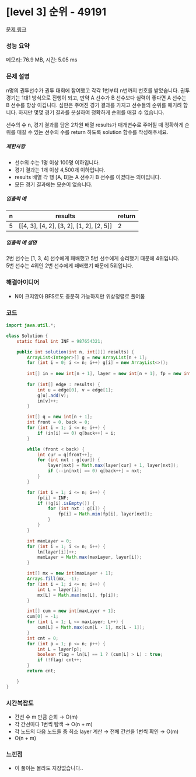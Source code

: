# [level 3] 순위 - 49191 

[문제 링크](https://school.programmers.co.kr/learn/courses/30/lessons/49191) 

### 성능 요약

메모리: 76.9 MB, 시간: 5.05 ms

### 문제 설명

<p>n명의 권투선수가 권투 대회에 참여했고 각각 1번부터 n번까지 번호를 받았습니다. 권투 경기는 1대1 방식으로 진행이 되고, 만약 A 선수가 B 선수보다 실력이 좋다면 A 선수는 B 선수를 항상 이깁니다. 심판은 주어진 경기 결과를 가지고 선수들의 순위를 매기려 합니다. 하지만 몇몇 경기 결과를 분실하여 정확하게 순위를 매길 수 없습니다.</p>

<p>선수의 수 n, 경기 결과를 담은 2차원 배열 results가 매개변수로 주어질 때 정확하게 순위를 매길 수 있는 선수의 수를 return 하도록 solution 함수를 작성해주세요.</p>

<h5>제한사항</h5>

<ul>
<li>선수의 수는 1명 이상 100명 이하입니다.</li>
<li>경기 결과는 1개 이상 4,500개 이하입니다.</li>
<li>results 배열 각 행 [A, B]는 A 선수가 B 선수를 이겼다는 의미입니다.</li>
<li>모든 경기 결과에는 모순이 없습니다.</li>
</ul>

<h5>입출력 예</h5>
<table class="table">
        <thead><tr>
<th>n</th>
<th>results</th>
<th>return</th>
</tr>
</thead>
        <tbody><tr>
<td>5</td>
<td>[[4, 3], [4, 2], [3, 2], [1, 2], [2, 5]]</td>
<td>2</td>
</tr>
</tbody>
      </table>
<h5>입출력 예 설명</h5>

<p>2번 선수는 [1, 3, 4] 선수에게 패배했고 5번 선수에게 승리했기 때문에 4위입니다.<br>
5번 선수는 4위인 2번 선수에게 패배했기 때문에 5위입니다.</p>

### 해결아이디어
- N이 크지않아 BFS로도 충분히 가능하지만 위상정렬로 풀어봄 

### 코드
```java
import java.util.*;

class Solution {
    static final int INF = 987654321;

    public int solution(int n, int[][] results) {
        ArrayList<Integer>[] g = new ArrayList[n + 1];
        for (int i = 0; i <= n; i++) g[i] = new ArrayList<>();
        
        int[] in = new int[n + 1], layer = new int[n + 1], fp = new int[n + 1], ln = new int[n + 1];
        
        for (int[] edge : results) {
            int u = edge[0], v = edge[1];
            g[u].add(v);
            in[v]++;
        }

        int[] q = new int[n + 1];
        int front = 0, back = 0;
        for (int i = 1; i <= n; i++) {
            if (in[i] == 0) q[back++] = i;
        }

        while (front < back) {
            int cur = q[front++];
            for (int nxt : g[cur]) {
                layer[nxt] = Math.max(layer[cur] + 1, layer[nxt]);
                if (--in[nxt] == 0) q[back++] = nxt;
            }
        }

        for (int i = 1; i <= n; i++) {
            fp[i] = INF;
            if (!g[i].isEmpty()) {
                for (int nxt : g[i]) {
                    fp[i] = Math.min(fp[i], layer[nxt]);
                }
            }
        }

        int maxLayer = 0;
        for (int i = 1; i <= n; i++) {
            ln[layer[i]]++;
            maxLayer = Math.max(maxLayer, layer[i]);
        }

        int[] mx = new int[maxLayer + 1];
        Arrays.fill(mx, -1);
        for (int i = 1; i <= n; i++) {
            int L = layer[i];
            mx[L] = Math.max(mx[L], fp[i]);
        }

        int[] cum = new int[maxLayer + 1];
        cum[0] = -1;
        for (int L = 1; L <= maxLayer; L++) {
            cum[L] = Math.max(cum[L - 1], mx[L - 1]);
        }
        int cnt = 0;
        for (int p = 1; p <= n; p++) {
            int L = layer[p];
            boolean flag = ln[L] == 1 ? (cum[L] > L) : true;
            if (!flag) cnt++;
        }
        return cnt;

    }
}
```
### 시간복잡도
- 간선 수 m 만큼 순회 → O(m)
- 각 간선마다 1번씩 탐색 → O(n + m)
- 각 노드의 다음 노드들 중 최소 layer 계산 → 전체 간선을 1번씩 확인 → O(m)
- O(n + m)

### 느낀점
- 이 풀이는 몰라도 지장없습니다..